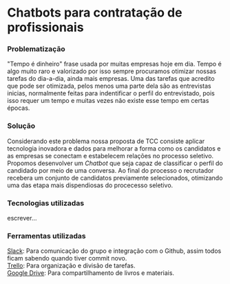 # Chatbots para contratação de profissionais


### Problematização

"Tempo é dinheiro" frase usada por muitas empresas hoje em dia. Tempo é algo muito raro e valorizado por isso sempre procuramos otimizar nossas tarefas do dia-a-dia, ainda mais empresas. Uma das tarefas que acredito que pode ser otimizada, pelos menos uma parte dela são as entrevistas inicias, normalmente feitas para indentificar o perfil do entrevistado, pois isso requer um tempo e muitas vezes não existe esse tempo em certas épocas.

### Solução

Considerando este problema nossa proposta de TCC consiste aplicar tecnologia inovadora e dados para melhorar a forma como os candidatos e as empresas se conectam e estabelecem relações no processo seletivo. Propomos desenvolver um _Chatbot_ que seja capaz de classificar o perfil do candidado por meio de uma conversa. Ao final do processo o recrutador recebera um conjunto de candidatos previamente selecionados, otimizando uma das etapa mais dispendiosas do procecesso seletivo.

### Tecnologias utilizadas

escrever...


### Ferramentas utilizadas

[Slack](https://slack.com/): Para comunicação do grupo e integração com o Github, assim todos ficam sabendo quando tiver commit novo.
<br  />
[Trello](https://trello.com/): Para organização e divisão de tarefas.
<br  />
[Google Drive](https://www.google.com/drive/): Para compartilhamento de livros e materiais.


